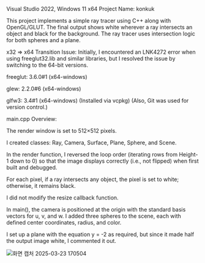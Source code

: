 Visual Studio 2022, Windows 11 x64
Project Name: konkuk

This project implements a simple ray tracer using C++ along with OpenGL/GLUT. The final output shows white wherever a ray intersects an object and black for the background. The ray tracer uses intersection logic for both spheres and a plane.

x32 ⇒ x64 Transition Issue:
Initially, I encountered an LNK4272 error when using freeglut32.lib and similar libraries, but I resolved the issue by switching to the 64-bit versions.

freeglut: 3.6.0#1 (x64-windows)

glew: 2.2.0#6 (x64-windows)

glfw3: 3.4#1 (x64-windows)
(Installed via vcpkg)
(Also, Git was used for version control.)

main.cpp Overview:

The render window is set to 512×512 pixels.

I created classes: Ray, Camera, Surface, Plane, Sphere, and Scene.

In the render function, I reversed the loop order (iterating rows from Height-1 down to 0) so that the image displays correctly (i.e., not flipped) when first built and debugged.

For each pixel, if a ray intersects any object, the pixel is set to white; otherwise, it remains black.

I did not modify the resize callback function.

In main(), the camera is positioned at the origin with the standard basis vectors for u, v, and w. I added three spheres to the scene, each with defined center coordinates, radius, and color.

I set up a plane with the equation y = -2 as required, but since it made half the output image white, I commented it out.

![화면 캡처 2025-03-23 170504](https://github.com/user-attachments/assets/70ed41ed-2cee-44e3-80fa-26eee3ca809d)



